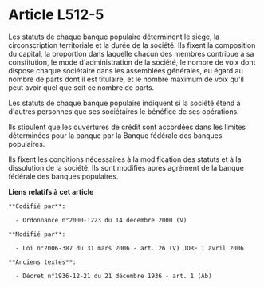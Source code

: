 # Article L512-5

Les statuts de chaque banque populaire déterminent le siège, la circonscription territoriale et la durée de la société. Ils
fixent la composition du capital, la proportion dans laquelle chacun des membres contribue à sa constitution, le mode
d'administration de la société, le nombre de voix dont dispose chaque sociétaire dans les assemblées générales, eu égard au
nombre de parts dont il est titulaire, et le nombre maximum de voix qu'il peut avoir quel que soit ce nombre de parts.

Les statuts de chaque banque populaire indiquent si la société étend à d'autres personnes que ses sociétaires le bénéfice de
ses opérations.

Ils stipulent que les ouvertures de crédit sont accordées dans les limites déterminées pour la banque par la Banque fédérale
des banques populaires.

Ils fixent les conditions nécessaires à la modification des statuts et à la dissolution de la société. Ils sont modifiés
après agrément de la banque fédérale des banques populaires.

**Liens relatifs à cet article**

	**Codifié par**:

	  - Ordonnance n°2000-1223 du 14 décembre 2000 (V)

	**Modifié par**:

	  - Loi n°2006-387 du 31 mars 2006 - art. 26 (V) JORF 1 avril 2006

	**Anciens textes**:

	  - Décret n°1936-12-21 du 21 décembre 1936 - art. 1 (Ab)
